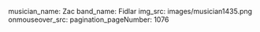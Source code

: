 musician_name: Zac
band_name: Fidlar
img_src: images/musician1435.png
onmouseover_src: 
pagination_pageNumber: 1076